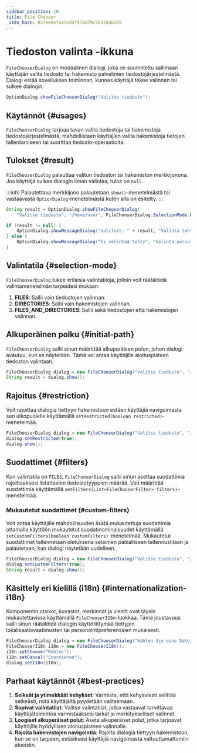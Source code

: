 ```yaml
---
sidebar_position: 10
title: File Chooser
_i18n_hash: 037ee8efaa2ed2f474d79c7e22dab3b5
---
```

# Tiedoston valinta -ikkuna

<DocChip chip='shadow' />
<DocChip chip='since' label='24.02' />
<JavadocLink type="foundation" location="com/webforj/component/optiondialog/FileChooserDialog" top='true'/>

`FileChooserDialog` on modaalinen dialogi, joka on suunniteltu sallimaan käyttäjän valita tiedosto tai hakemisto palvelimen tiedostojärjestelmästä. Dialogi estää sovelluksen toiminnan, kunnes käyttäjä tekee valinnan tai sulkee dialogin.

```java
OptionDialog.showFileChooserDialog("Valitse tiedosto");
```

## Käytännöt {#usages}

`FileChooserDialog` tarjoaa tavan valita tiedostoja tai hakemistoja tiedostojärjestelmästä, mahdollistaen käyttäjien valita hakemistoja tietojen tallentamiseen tai suorittaa tiedosto-operaatioita.

<ComponentDemo 
path='/webforj/filechooserdialogbasic?' 
javaE='https://raw.githubusercontent.com/webforj/webforj-documentation/refs/heads/main/src/main/java/com/webforj/samples/views/optiondialog/filechooser/FileChooserDialogBasicView.java'
height = '600px'
/>

## Tulokset {#result}

`FileChooserDialog` palauttaa valitun tiedoston tai hakemiston merkkijonona. Jos käyttäjä sulkee dialogin ilman valintaa, tulos on `null`.

:::info
Palautettava merkkijono palautetaan `show()`-menetelmästä tai vastaavasta `OptionDialog`-menetelmästä kuten alla on esitetty. 
:::

```java showLineNumbers
String result = OptionDialog.showFileChooserDialog(
    "Valitse tiedosto", "/home/user", FileChooserDialog.SelectionMode.FILES);

if (result != null) {
    OptionDialog.showMessageDialog("Valitsit: " + result, "Valinta tehty");
} else {
    OptionDialog.showMessageDialog("Ei valintaa tehty", "Valinta peruutettu");
}
```

## Valintatila {#selection-mode}

`FileChooserDialog` tukee erilaisia valintatiloja, jolloin voit räätälöidä valintamenetelmän tarpeidesi mukaan:

1. **FILES**: Sallii vain tiedostojen valinnan.
2. **DIRECTORIES**: Sallii vain hakemistojen valinnan.
3. **FILES_AND_DIRECTORIES**: Sallii sekä tiedostojen että hakemistojen valinnan.

## Alkuperäinen polku {#initial-path}

`FileChooserDialog` sallii sinun määrittää alkuperäisen polun, johon dialogi avautuu, kun se näytetään. Tämä voi antaa käyttäjille aloituspisteen tiedoston valintaan.

```java showLineNumbers
FileChooserDialog dialog = new FileChooserDialog("Valitse tiedosto", "/home/user");
String result = dialog.show();
```

## Rajoitus {#restriction}

Voit rajoittaa dialogia tiettyyn hakemistoon estäen käyttäjiä navigoimasta sen ulkopuolelle käyttämällä `setRestricted(boolean restricted)`-menetelmää.

```java showLineNumbers
FileChooserDialog dialog = new FileChooserDialog("Valitse tiedosto", "/home/user");
dialog.setRestricted(true);
dialog.show();
```

## Suodattimet {#filters}

Kun valintatila on `FILES`, `FileChooserDialog` sallii sinun asettaa suodattimia rajoittaaksesi listattavien tiedostotyyppien määrää. Voit määrittää suodattimia käyttämällä `setFilters(List<FileChooserFilter> filters)`-menetelmää.

<ComponentDemo 
path='/webforj/filechooserdialogfilters?' 
javaE='https://raw.githubusercontent.com/webforj/webforj-documentation/refs/heads/main/src/main/java/com/webforj/samples/views/optiondialog/filechooser/FileChooserDialogFiltersView.java'
height = '600px'
/>

### Mukautetut suodattimet {#custom-filters}

Voit antaa käyttäjille mahdollisuuden lisätä mukautettuja suodattimia ottamalla käyttöön mukautetut suodatinominaisuudet käyttämällä `setCustomFilters(boolean customFilters)`-menetelmää. Mukautetut suodattimet tallennetaan oletuksena selaimen paikalliseen tallennustilaan ja palautetaan, kun dialogi näytetään uudelleen.

```java showLineNumbers
FileChooserDialog dialog = new FileChooserDialog("Valitse tiedosto", "/home/user");
dialog.setCustomFilters(true);
String result = dialog.show();
```

## Käsittely eri kielillä (i18n) {#internationalization-i18n}

Komponentin otsikot, kuvastot, merkinnät ja viestit ovat täysin mukautettavissa  käyttämällä `FileChooserI18n`-luokkaa. Tämä joustavuus sallii sinun räätälöidä dialogin käyttöliittymää tiettyjen lokalisaatiovaatimusten tai personointipreferenssien mukaisesti.

```java showLineNumbers
FileChooserDialog dialog = new FileChooserDialog("Wählen Sie eine Datei aus", "/Users/habof/bbx");
FileChooserI18n i18n = new FileChooserI18n();
i18n.setChoose("Wählen");
i18n.setCancel("Stornieren");
dialog.setI18n(i18n);
```

## Parhaat käytännöt {#best-practices}

1. **Selkeät ja ytimekkäät kehykset**: Varmista, että kehysviesti selittää selkeästi, mitä käyttäjältä pyydetään valitsemaan.
2. **Sopivat valintatilat**: Valitse valintatilat, jotka vastaavat tarvittavaa käyttäjätoimintoa varmistaaksesi tarkat ja merkitykselliset valinnat.
3. **Loogiset alkuperäiset polut**: Aseta alkuperäiset polut, jotka tarjoavat käyttäjille hyödyllisen aloituspisteen valinnalle.
4. **Rajoita hakemistojen navigointia**: Rajoita dialogia tiettyyn hakemistoon, kun se on tarpeen, estääksesi käyttäjiä navigoimasta valtuuttamattomiin alueisiin.
